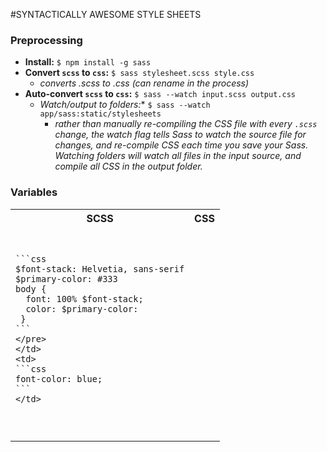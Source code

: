 #SYNTACTICALLY AWESOME STYLE SHEETS

### Preprocessing
- **Install:** ```$ npm install -g sass```
- **Convert ```scss``` to ```css```:** ```$ sass stylesheet.scss style.css```
  - *converts .scss to .css (can rename in the process)*
- **Auto-convert ```scss``` to ```css```:** ```$ sass --watch input.scss output.css```
  - *Watch/output to folders:** ```$ sass --watch app/sass:static/stylesheets```
    - *rather than manually re-compiling the CSS file with every ```.scss``` change, the watch flag tells Sass to watch the source file for changes, and re-compile CSS each time you save your Sass. Watching folders will watch all files in the input source, and compile all CSS in the output folder.*

### Variables


<table>
  <tr>
    <th>SCSS</th>
    <th>CSS</th>
  </tr>
  <tr>
    <td>
      <pre>
      
    ```css
    $font-stack: Helvetia, sans-serif
    $primary-color: #333
    body {
      font: 100% $font-stack;
      color: $primary-color:
     }
    ```
    </pre>
    </td>
    <td>
    ```css
    font-color: blue;  
    ```
    </td>
  <tr>
</table>
